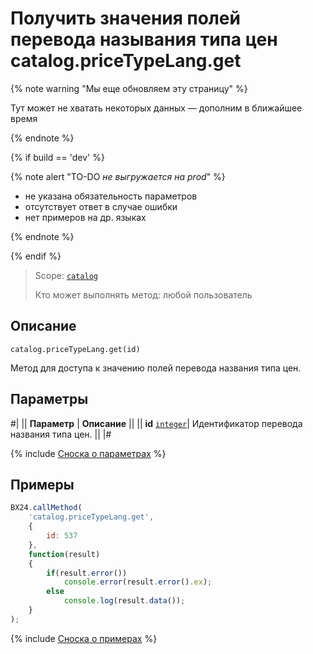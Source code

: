 # Получить значения полей перевода называния типа цен catalog.priceTypeLang.get

{% note warning "Мы еще обновляем эту страницу" %}

Тут может не хватать некоторых данных — дополним в ближайшее время

{% endnote %}

{% if build == 'dev' %}

{% note alert "TO-DO _не выгружается на prod_" %}

- не указана обязательность параметров
- отсутствует ответ в случае ошибки
- нет примеров на др. языках
  
{% endnote %}

{% endif %}

> Scope: [`catalog`](../../scopes/permissions.md)
>
> Кто может выполнять метод: любой пользователь

## Описание

```http
catalog.priceTypeLang.get(id)
```

Метод для доступа к значению полей перевода названия типа цен.

## Параметры

#|
|| **Параметр** | **Описание** ||
|| **id** 
[`integer`](../../data-types.md)| Идентификатор перевода названия типа цен. ||
|#

{% include [Сноска о параметрах](../../../_includes/required.md) %}

## Примеры

```javascript
BX24.callMethod(
    'catalog.priceTypeLang.get',
    {
        id: 537
    },
    function(result)
    {
        if(result.error())
            console.error(result.error().ex);
        else
            console.log(result.data());
    }
);
```
{% include [Сноска о примерах](../../../_includes/examples.md) %}